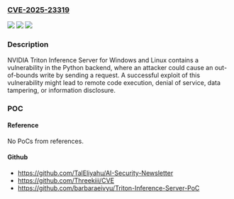 ### [CVE-2025-23319](https://cve.mitre.org/cgi-bin/cvename.cgi?name=CVE-2025-23319)
![](https://img.shields.io/static/v1?label=Product&message=Triton%20Inference%20Server&color=blue)
![](https://img.shields.io/static/v1?label=Version&message=All%20versions%20prior%20to%2025.07%20&color=brightgreen)
![](https://img.shields.io/static/v1?label=Vulnerability&message=CWE-805%20Buffer%20Access%20with%20Incorrect%20Length%20Value&color=brightgreen)

### Description

NVIDIA Triton Inference Server for Windows and Linux contains a vulnerability in the Python backend, where an attacker could cause an out-of-bounds write by sending a request. A successful exploit of this vulnerability might lead to remote code execution, denial of service, data tampering, or information disclosure.

### POC

#### Reference
No PoCs from references.

#### Github
- https://github.com/TalEliyahu/AI-Security-Newsletter
- https://github.com/Threekiii/CVE
- https://github.com/barbaraeivyu/Triton-Inference-Server-PoC

